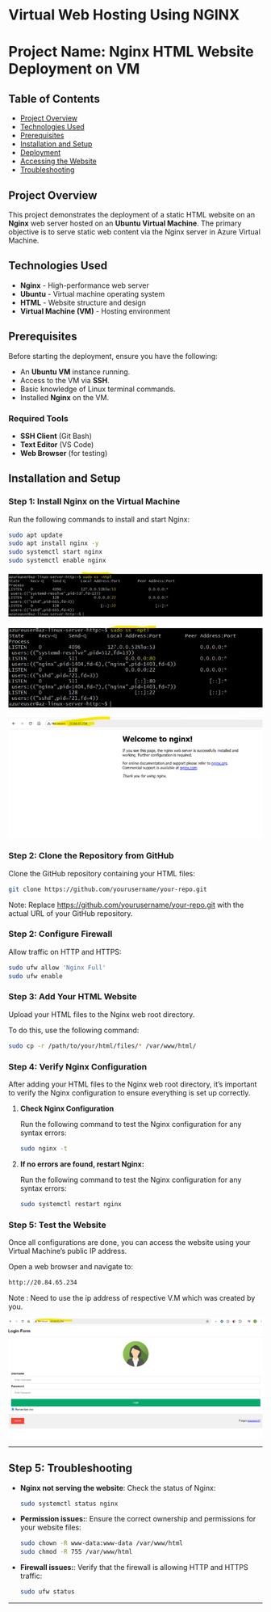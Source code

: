 # Virtual Web Hosting Using NGINX
# Project Name: **Nginx HTML Website Deployment on VM**

## Table of Contents
- [Project Overview](#project-overview)
- [Technologies Used](#technologies-used)
- [Prerequisites](#prerequisites)
- [Installation and Setup](#installation-and-setup)
- [Deployment](#deployment)
- [Accessing the Website](#accessing-the-website)
- [Troubleshooting](#troubleshooting)

## Project Overview
This project demonstrates the deployment of a static HTML website on an **Nginx** web server hosted on an **Ubuntu Virtual Machine**. The primary objective is to serve static web content via the Nginx server in Azure Virtual Machine.

## Technologies Used
- **Nginx** - High-performance web server
- **Ubuntu** - Virtual machine operating system
- **HTML** - Website structure and design
- **Virtual Machine (VM)** - Hosting environment

## Prerequisites
Before starting the deployment, ensure you have the following:
- An **Ubuntu VM** instance running.
- Access to the VM via **SSH**.
- Basic knowledge of Linux terminal commands.
- Installed **Nginx** on the VM.

### Required Tools
- **SSH Client** (Git Bash)
- **Text Editor** (VS Code)
- **Web Browser** (for testing)

## Installation and Setup

### Step 1: Install Nginx on the Virtual Machine
Run the following commands to install and start Nginx:
```bash
sudo apt update
sudo apt install nginx -y
sudo systemctl start nginx
sudo systemctl enable nginx
```
![Before Installing nginx](https://github.com/saitejat1907/LMS_Practice/blob/main/images/image2.png)


![After Installing nginx](https://github.com/saitejat1907/LMS_Practice/blob/main/images/image3.png)

![verifying nginx](https://github.com/saitejat1907/LMS_Practice/blob/main/images/image4.png)


### Step 2: Clone the Repository from GitHub
Clone the GitHub repository containing your HTML files:

```bash
git clone https://github.com/yourusername/your-repo.git
```
Note: Replace https://github.com/yourusername/your-repo.git with the actual URL of your GitHub repository.

### Step 2: Configure Firewall

Allow traffic on HTTP and HTTPS:

```bash
sudo ufw allow 'Nginx Full'
sudo ufw enable
```

### Step 3: Add Your HTML Website

Upload your HTML files to the Nginx web root directory. 

To do this, use the following command:

```bash
sudo cp -r /path/to/your/html/files/* /var/www/html/
```

### Step 4: Verify Nginx Configuration

After adding your HTML files to the Nginx web root directory, it’s important to verify the Nginx configuration to ensure everything is set up correctly.

1. **Check Nginx Configuration**

   Run the following command to test the Nginx configuration for any syntax errors:

   ```bash
   sudo nginx -t
   ```
2. **If no errors are found, restart Nginx:**

   Run the following command to test the Nginx configuration for any syntax errors:

   ```bash
   sudo systemctl restart nginx
   ```
### Step 5: Test the Website

Once all configurations are done, you can access the website using your Virtual Machine’s public IP address.

Open a web browser and navigate to:

   ```bash
   http://20.84.65.234
   ```

 Note : Need to use the ip address of respective V.M which was created by you.

 ![Output](https://github.com/saitejat1907/LMS_Practice/blob/main/images/image5.png)

---

## Step 5: Troubleshooting

- **Nginx not serving the website**: Check the status of Nginx:
  ```bash
  sudo systemctl status nginx
  ```

- **Permission issues:**: Ensure the correct ownership and permissions for your website files:
  ```bash
  sudo chown -R www-data:www-data /var/www/html
  sudo chmod -R 755 /var/www/html
  ```

- **Firewall issues:**:  Verify that the firewall is allowing HTTP and HTTPS traffic:
  ```bash
  sudo ufw status
  ```
---


